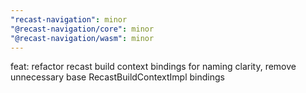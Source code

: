 ```yaml
---
"recast-navigation": minor
"@recast-navigation/core": minor
"@recast-navigation/wasm": minor
---
```


feat: refactor recast build context bindings for naming clarity, remove unnecessary base RecastBuildContextImpl bindings
